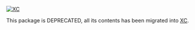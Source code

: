 [![XC](https://github.com/xcfem/xc/blob/master/doc/logo/xc_logo_100x80.jpeg)](https://sites.google.com/site/xcfemanalysis)

This package is DEPRECATED, all its contents has been migrated into <a href="https://github.com/xcfem/xc" target="_new">XC</a>.
